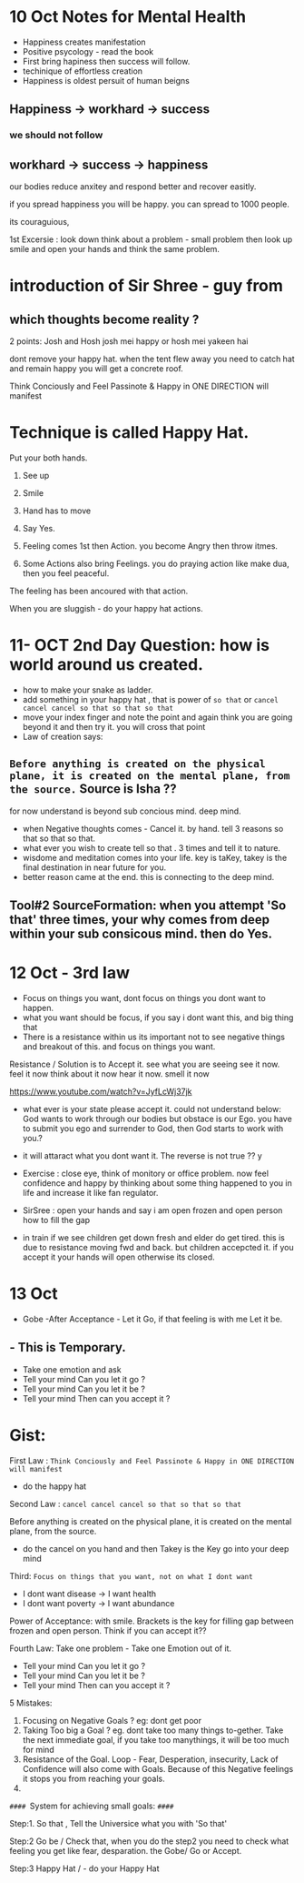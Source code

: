 # 10 Oct Notes for Mental Health

- Happiness creates manifestation
- Positive psycology - read the book
- First bring hapiness then success will follow.
- techinique of effortless creation
- Happiness is oldest persuit of human beigns

## Happiness -> workhard -> success 

### we should not follow

## workhard -> success -> happiness

our bodies reduce anxitey and respond better and recover easitly.

if you spread happiness you will be happy. you can spread to 1000 people.

its couraguious, 

1st Excersie :
look down think about a problem - small problem
then look up smile and open your hands and think the same problem.

# introduction of Sir Shree - guy from

## which thoughts become reality ?

2 points: Josh and Hosh
josh mei happy or hosh mei yakeen hai

dont remove your happy hat. when the tent flew away you need to catch hat and remain happy you will get a concrete roof.

Think Conciously and Feel Passinote & Happy in ONE DIRECTION will manifest 

# Technique is called Happy Hat.

Put your both hands.
1. See up
2. Smile
3. Hand has to move
4. Say Yes.

1. Feeling comes 1st then Action.
you become Angry then throw itmes.

2. Some Actions also bring Feelings.
you do praying action like make dua, then you feel peaceful.

The feeling has been ancoured with that action.

When you are sluggish -
do your happy hat actions.

# 11- OCT 2nd Day Question: how is world around us created.

- how to make your snake as ladder.
- add something in your happy hat , that is power of `so that` or `cancel cancel cancel so that so that so that`
- move your index finger and note the point and again think you are going beyond it and then try it. you will cross that point
- Law of creation says:
## `Before anything is created on the physical plane, it is created on the mental plane, from the source.` Source is Isha ??
for now understand is beyond sub concious mind. deep mind.

- when Negative thoughts comes - Cancel it. by hand. tell 3 reasons so that so that so that.
- what ever you wish to create tell so that . 3 times and tell it to nature.
-  wisdome and meditation comes into your life.
key is taKey, takey is the final destination in near future for you.
- better reason came at the end. this is connecting to the deep mind.

## Tool#2 SourceFormation: when you attempt 'So that' three times, your why comes from deep within your sub consicous mind. then do Yes.


# 12 Oct - 3rd law

- Focus on things you want, dont focus on things you dont want to happen.
- what you want should be focus, if you say i dont want this, and big thing that 
- There is a resistance within us 
its important not to see negative things and breakout of this. and focus on things you want.

Resistance / Solution is to Accept it.
see what you are seeing see it now.
feel it now
think about it now
hear it now.
smell it now

https://www.youtube.com/watch?v=JyfLcWj37jk

- what ever is your state please accept it. 
could not understand below:
God wants to work through our bodies but obstace is our Ego.
you have to submit you ego and surrender to God, then God starts to work with you.?
- it will attaract what you dont want it. 
The reverse is not true ?? y

- Exercise : close eye, think of monitory or office problem. now feel confidence and happy by thinking about some thing happened to you in life and increase it like fan regulator.

- SirSree : open your hands and say i am open
frozen and open person how to fill the gap

- in train if we see children get down fresh and elder do get tired. this is due to resistance moving fwd and back. but children accepcted it.
if you accept it your hands will open otherwise its closed.

# 13 Oct
- Gobe -After Acceptance - Let it Go, if that feeling is with me Let it be. 
## - This is Temporary.
- Take one emotion and ask 
- Tell your mind Can you let it go ?
- Tell your mind Can you let it be ?
- Tell your mind Then can you accept it ?

# Gist:

First Law : 
`Think Conciously and Feel Passinote & Happy in ONE DIRECTION will manifest`
- do the happy hat

Second Law : 
`cancel cancel cancel so that so that so that`

Before anything is created on the physical plane, it is created on the mental plane, from the source.
- do the cancel on you hand and then Takey is the Key go into your deep mind

Third: `Focus on things that you want, not on what I dont want`

- I dont want disease -> I want health
- I dont want poverty -> I want abundance

Power of Acceptance: with smile. Brackets is the key for filling gap between frozen and open person.
Think if you can accept it??


Fourth Law:
Take one problem - Take one Emotion out of it.
- Tell your mind Can you let it go ?
- Tell your mind Can you let it be ?
- Tell your mind Then can you accept it ?


5 Mistakes:
1. Focusing on Negative Goals ? eg: dont get poor
2. Taking Too big a Goal ? eg. dont take too many things to-gether. Take the next immediate goal, if you take too manythings, it will be too much for mind
3. Resistance of the Goal. 
Loop - Fear, Desperation, insecurity, Lack of Confidence will also come with Goals.
Because of this Negative feelings it stops you from reaching your goals.
4. 


`#### `System for achieving small goals:  `#### `

Step:1.  So that , Tell the Universice what you with 'So that'

Step:2   Go be / Check that, when you do the step2 you need to check what feeling you get like fear, desparation. the Gobe/ Go or Accept.

Step:3   Happy Hat / - do your Happy Hat









